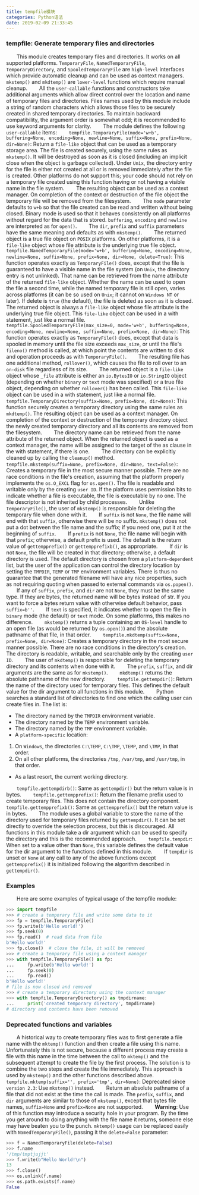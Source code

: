 ```yaml
---
title: tempfile模块
categories: Python语法
date: 2019-02-09 21:33:45
---
```

### tempfile: Generate temporary files and directories

&emsp;&emsp;This module creates temporary files and directories. It works on all supported platforms. `TemporaryFile`, `NamedTemporaryFile`, `TemporaryDirectory`, and `SpooledTemporaryFile` are `high-level` interfaces which provide automatic cleanup and can be used as context managers. `mkstemp()` and `mkdtemp()` are `lower-level` functions which require manual cleanup.<!--more-->
&emsp;&emsp;All the `user-callable` functions and constructors take additional arguments which allow direct control over the location and name of temporary files and directories. Files names used by this module include a string of random characters which allows those files to be securely created in shared temporary directories. To maintain backward compatibility, the argument order is somewhat odd; it is recommended to use keyword arguments for clarity.
&emsp;&emsp;The module defines the following `user-callable` items:
&emsp;&emsp;`tempfile.TemporaryFile(mode='w+b', buffering=None, encoding=None, newline=None, suffix=None, prefix=None, dir=None)`: Return a `file-like` object that can be used as a temporary storage area. The file is created securely, using the same rules as `mkstemp()`. It will be destroyed as soon as it is closed (including an implicit close when the object is garbage collected). Under `Unix`, the directory entry for the file is either not created at all or is removed immediately after the file is created. Other platforms do not support this; your code should not rely on a temporary file created using this function having or not having a visible name in the file system.
&emsp;&emsp;The resulting object can be used as a context manager. On completion of the context or destruction of the file object the temporary file will be removed from the filesystem.
&emsp;&emsp;The `mode` parameter defaults to `w+b` so that the file created can be read and written without being closed. Binary mode is used so that it behaves consistently on all platforms without regard for the data that is stored. `buffering`, `encoding` and `newline` are interpreted as for `open()`.
&emsp;&emsp;The `dir`, `prefix` and `suffix` parameters have the same meaning and defaults as with `mkstemp()`.
&emsp;&emsp;The returned object is a true file object on `POSIX` platforms. On other platforms, it is a `file-like` object whose file attribute is the underlying true file object.
&emsp;&emsp;`tempfile.NamedTemporaryFile(mode='w+b', buffering=None, encoding=None, newline=None, suffix=None, prefix=None, dir=None, delete=True)`: This function operates exactly as `TemporaryFile()` does, except that the file is guaranteed to have a visible name in the file system (on `Unix`, the directory entry is not unlinked). That name can be retrieved from the name attribute of the returned `file-like` object. Whether the name can be used to open the file a second time, while the named temporary file is still open, varies across platforms (it can be so used on `Unix`; it cannot on `Windows NT` or later). If delete is `true` (the default), the file is deleted as soon as it is closed. The returned object is always a `file-like` object whose file attribute is the underlying true file object. This `file-like` object can be used in a with statement, just like a normal file.
&emsp;&emsp;`tempfile.SpooledTemporaryFile(max_size=0, mode='w+b', buffering=None, encoding=None, newline=None, suffix=None, prefix=None, dir=None)`: This function operates exactly as `TemporaryFile()` does, except that data is spooled in memory until the file size exceeds `max_size`, or until the file's `fileno()` method is called, at which point the contents are written to disk and operation proceeds as with `TemporaryFile()`.
&emsp;&emsp;The resulting file has one additional method, `rollover()`, which causes the file to roll over to an `on-disk` file regardless of its size.
&emsp;&emsp;The returned object is a `file-like` object whose `_file` attribute is either an `io.BytesIO` or `io.StringIO` object (depending on whether `binary` or `text` mode was specified) or a true file object, depending on whether `rollover()` has been called. This `file-like` object can be used in a with statement, just like a normal file.
&emsp;&emsp;`tempfile.TemporaryDirectory(suffix=None, prefix=None, dir=None)`: This function securely creates a temporary directory using the same rules as `mkdtemp()`. The resulting object can be used as a context manager. On completion of the context or destruction of the temporary directory object the newly created temporary directory and all its contents are removed from the filesystem.
&emsp;&emsp;The directory name can be retrieved from the name attribute of the returned object. When the returned object is used as a context manager, the name will be assigned to the target of the as clause in the with statement, if there is one.
&emsp;&emsp;The directory can be explicitly cleaned up by calling the `cleanup()` method.
&emsp;&emsp;`tempfile.mkstemp(suffix=None, prefix=None, dir=None, text=False)`: Creates a temporary file in the most secure manner possible. There are no race conditions in the file's creation, assuming that the platform properly implements the `os.O_EXCL` flag for `os.open()`. The file is readable and writable only by the creating `user ID`. If the platform uses permission bits to indicate whether a file is executable, the file is executable by no one. The file descriptor is not inherited by child processes.
&emsp;&emsp;Unlike `TemporaryFile()`, the user of `mkstemp()` is responsible for deleting the temporary file when done with it.
&emsp;&emsp;If `suffix` is not `None`, the file name will end with that `suffix`, otherwise there will be no suffix. `mkstemp()` does not put a dot between the file name and the suffix; if you need one, put it at the beginning of `suffix`.
&emsp;&emsp;If `prefix` is not `None`, the file name will begin with that `prefix`; otherwise, a default prefix is used. The default is the return value of `gettempprefix()` or `gettempprefixb()`, as appropriate.
&emsp;&emsp;If `dir` is not `None`, the file will be created in that directory; otherwise, a default directory is used. The default directory is chosen from a `platform-dependent` list, but the user of the application can control the directory location by setting the `TMPDIR`, `TEMP` or `TMP` environment variables. There is thus no guarantee that the generated filename will have any nice properties, such as not requiring quoting when passed to external commands via `os.popen()`.
&emsp;&emsp;If any of `suffix`, `prefix`, and `dir` are not `None`, they must be the same type. If they are bytes, the returned name will be bytes instead of str. If you want to force a bytes return value with otherwise default behavior, pass `suffix=b''`.
&emsp;&emsp;If `text` is specified, it indicates whether to open the file in `binary` mode (the default) or `text` mode. On some platforms, this makes no difference.
&emsp;&emsp;`mkstemp()` returns a tuple containing an `OS-level` handle to an open file (as would be returned by `os.open()`) and the absolute pathname of that file, in that order.
&emsp;&emsp;`tempfile.mkdtemp(suffix=None, prefix=None, dir=None)`: Creates a temporary directory in the most secure manner possible. There are no race conditions in the directory's creation. The directory is readable, writable, and searchable only by the creating `user ID`.
&emsp;&emsp;The user of `mkdtemp()` is responsible for deleting the temporary directory and its contents when done with it.
&emsp;&emsp;The `prefix`, `suffix`, and dir arguments are the same as for `mkstemp()`.
&emsp;&emsp;`mkdtemp()` returns the absolute pathname of the new directory.
&emsp;&emsp;`tempfile.gettempdir()`: Return the name of the directory used for temporary files. This defines the default value for the dir argument to all functions in this module.
&emsp;&emsp;Python searches a standard list of directories to find one which the calling user can create files in. The list is:

- The directory named by the `TMPDIR` environment variable.
- The directory named by the `TEMP` environment variable.
- The directory named by the `TMP` environment variable.
- A `platform-specific` location:

1. On `Windows`, the directories `C:\TEMP`, `C:\TMP`, `\TEMP`, and `\TMP`, in that order.
2. On all other platforms, the directories `/tmp`, `/var/tmp`, and `/usr/tmp`, in that order.

- As a last resort, the current working directory.

&emsp;&emsp;`tempfile.gettempdirb()`: Same as `gettempdir()` but the return value is in bytes.
&emsp;&emsp;`tempfile.gettempprefix()`: Return the filename prefix used to create temporary files. This does not contain the directory component.
&emsp;&emsp;`tempfile.gettempprefixb()`: Same as `gettempprefix()` but the return value is in bytes.
&emsp;&emsp;The module uses a global variable to store the name of the directory used for temporary files returned by `gettempdir()`. It can be set directly to override the selection process, but this is discouraged. All functions in this module take a dir argument which can be used to specify the directory and this is the recommended approach.
&emsp;&emsp;`tempfile.tempdir`: When set to a value other than `None`, this variable defines the default value for the dir argument to the functions defined in this module.
&emsp;&emsp;If `tempdir` is unset or `None` at any call to any of the above functions except `gettempprefix()` it is initialized following the algorithm described in `gettempdir()`.

### Examples

&emsp;&emsp;Here are some examples of typical usage of the tempfile module:

``` python
>>> import tempfile
>>> # create a temporary file and write some data to it
>>> fp = tempfile.TemporaryFile()
>>> fp.write(b'Hello world!')
>>> fp.seek(0)
>>> fp.read()  # read data from file
b'Hello world!'
>>> fp.close()  # close the file, it will be removed
>>> # create a temporary file using a context manager
>>> with tempfile.TemporaryFile() as fp:
...     fp.write(b'Hello world!')
...     fp.seek(0)
...     fp.read()
b'Hello world!'
# file is now closed and removed
>>> # create a temporary directory using the context manager
>>> with tempfile.TemporaryDirectory() as tmpdirname:
...     print('created temporary directory', tmpdirname)
# directory and contents have been removed
```

### Deprecated functions and variables

&emsp;&emsp;A historical way to create temporary files was to first generate a file name with the `mktemp()` function and then create a file using this name. Unfortunately this is not secure, because a different process may create a file with this name in the time between the call to `mktemp()` and the subsequent attempt to create the file by the first process. The solution is to combine the two steps and create the file immediately. This approach is used by `mkstemp()` and the other functions described above.
&emsp;&emsp;`tempfile.mktemp(suffix='', prefix='tmp', dir=None)`: Deprecated since `version 2.3`: Use `mkstemp()` instead.
&emsp;&emsp;Return an absolute pathname of a file that did not exist at the time the call is made. The `prefix`, `suffix`, and `dir` arguments are similar to those of `mkstemp()`, except that bytes file names, `suffix=None` and `prefix=None` are not supported.
&emsp;&emsp;**Warning**: Use of this function may introduce a security hole in your program. By the time you get around to doing anything with the file name it returns, someone else may have beaten you to the punch. `mktemp()` usage can be replaced easily with `NamedTemporaryFile()`, passing it the `delete=False` parameter:

``` python
>>> f = NamedTemporaryFile(delete=False)
>>> f.name
'/tmp/tmptjujjt'
>>> f.write(b"Hello World!\n")
13
>>> f.close()
>>> os.unlink(f.name)
>>> os.path.exists(f.name)
False
```